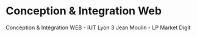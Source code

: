 Conception & Integration Web
============================

Conception &amp; Intégration WEB - IUT Lyon 3 Jean Moulin - LP Market Digit
